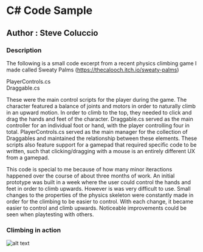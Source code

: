 # C# Code Sample
## Author : Steve Coluccio

### Description
The following is a small code excerpt from a recent physics climbing game I made called Sweaty Palms (https://thecalooch.itch.io/sweaty-palms)  

PlayerControls.cs  
Draggable.cs  

These were the main control scripts for the player during the game. The character featured a balance of joints and motors in order to naturally climb in an upward motion. In order to climb to the top, they needed to click and drag the hands and feet of the character. Draggable.cs served as the main controller for an individual foot or hand, with the player controlling four in total. PlayerControls.cs served as the main manager for the collection of Draggables and maintained the relationship between these elements. These scripts also feature support for a gamepad that required specific code to be written, such that clicking/dragging with a mouse is an entirely different UX from a gamepad.     

This code is special to me because of how many minor iteractions happened over the course of about three months of work. An initial prototype was built in a week where the user could control the hands and feet in order to climb upwards. However is was very difficult to use. Small changes to the properties of the physics skeleton were constantly made in order for the climbing to be easier to control. With each change, it became easier to control and climb upwards. Noticeable improvements could be seen when playtesting with others.

### Climbing in action
![alt text](https://alphabetagamer-3kkpqwvtmi.netdna-ssl.com/wp-content/uploads/2018/01/sweaty-palms-download.gif?x33728)

